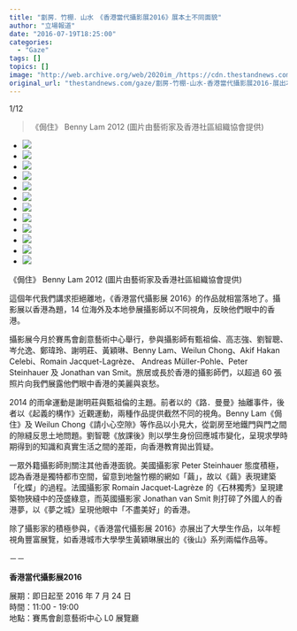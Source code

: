```yaml
---
title: "劏房．竹棚．山水　《香港當代攝影展2016》展本土不同面貌"
author: "立場報道"
date: "2016-07-19T18:25:00"
categories:
  - "Gaze"
tags: []
topics: []
image: "http://web.archive.org/web/2020im_/https://cdn.thestandnews.com/media/photos/gallery/96/cache/soco20day20220shot2020031_RGB20hi_2_FSWeP_300x200cropcenter.jpg"
original_url: "thestandnews.com/gaze/劏房-竹棚-山水-香港當代攝影展2016-展出本土不同面貌"
---
```

[](#)[](#)

[](#)1/12[](#)

> 《侷住》 Benny Lam 2012 (圖片由藝術家及香港社區組織協會提供)

*   ![](http://web.archive.org/web/2020im_/https://cdn.thestandnews.com/media/photos/gallery/96/cache/soco20day20220shot2020031_RGB20hi_2_FSWeP_300x200cropcenter.jpg)
*   ![](http://web.archive.org/web/2020im_/https://cdn.thestandnews.com/media/photos/gallery/96/cache/Road_04s_f8oXx_300x200cropcenter.jpg)
*   ![](http://web.archive.org/web/2020im_/https://cdn.thestandnews.com/media/photos/gallery/96/cache/Romain20JL20-20Wild20Concrete202358_t4OhW_300x200cropcenter.jpg)
*   ![](http://web.archive.org/web/2020im_/https://cdn.thestandnews.com/media/photos/gallery/96/cache/Andreas20MuCC88ller-Pohle_From20Hong20Kong20Waters_sc22N_300x200cropcenter.jpg)
*   ![](http://web.archive.org/web/2020im_/https://cdn.thestandnews.com/media/photos/gallery/96/cache/Dustin_Shum_BLOCKS_04_o1yMI_300x200cropcenter.jpg)
*   ![](http://web.archive.org/web/2020im_/https://cdn.thestandnews.com/media/photos/gallery/96/cache/Yellow20Cocoon202322C20Hong20Kong20-20201120copy_ieoqn_300x200cropcenter.jpg)
*   ![](http://web.archive.org/web/2020im_/https://cdn.thestandnews.com/media/photos/gallery/96/cache/weilengtay_kirkkaren_press_IHqqA_300x200cropcenter.jpg)
*   ![](http://web.archive.org/web/2020im_/https://cdn.thestandnews.com/media/photos/gallery/96/cache/Weilun20Chong_Please20Mind20The20Gap20HK_01_HR_low_6y1aA_300x200cropcenter.jpg)
*   ![](http://web.archive.org/web/2020im_/https://cdn.thestandnews.com/media/photos/gallery/96/cache/akifhakan1edit_Y6fn7_300x200cropcenter.jpg)
*   ![](http://web.archive.org/web/2020im_/https://cdn.thestandnews.com/media/photos/gallery/96/cache/Yau20Ma20Tei20-20woman20hot20pants_eJ4EL_300x200cropcenter.jpg)
*   ![](http://web.archive.org/web/2020im_/https://cdn.thestandnews.com/media/photos/gallery/96/cache/Johnny20GIN_European20Photography_20160604_04_l_z75Xm_300x200cropcenter.jpg)
*   ![](http://web.archive.org/web/2020im_/https://cdn.thestandnews.com/media/photos/gallery/96/cache/13502005_1309961075698255_3907755195946863584_n_02kqC_300x200cropcenter.jpg)

《侷住》 Benny Lam 2012 (圖片由藝術家及香港社區組織協會提供)

這個年代我們講求拒絕離地，《香港當代攝影展 2016》的作品就相當落地了。攝影展以香港為題，14 位海外及本地參展攝影師以不同視角，反映他們眼中的香港。

攝影展今月於賽馬會創意藝術中心舉行，參與攝影師有甄祖倫、高志強、劉智聰、岑允逸、鄭瑋玲、謝明莊、黃穎琳、Benny Lam、Weilun Chong、Akif Hakan Celebi、Romain Jacquet-Lagrèze、 Andreas Müller-Pohle、Peter Steinhauer 及 Jonathan van Smit。旅居或長於香港的攝影師們，以超過 60 張照片向我們展露他們眼中香港的美麗與哀愁。

2014 的雨傘運動是謝明莊與甄祖倫的主題。前者以的《路．曼曼》抽離事件，後者以《起義的構作》近觀運動，兩種作品提供截然不同的視角。Benny Lam《侷住》及 Weilun Chong《請小心空隙》等作品以小見大，從劏房至地鐵門與門之間的隙縫反思土地問題。劉智聰《放課後》則以學生身份回應城市變化，呈現求學時期得到的知識和真實生活之間的差距，向香港教育拋出質疑。

一眾外籍攝影師則關注其他香港面貌。美國攝影家 Peter Steinhauer 態度積極，認為香港是獨特都市空間，留意到地盤竹棚的網如「繭」，故以《繭》表現建築「化蝶」的過程。法國攝影家 Romain Jacquet-Lagrèze 的《石林獨秀》呈現建築物狹縫中的茂盛綠意，而英國攝影家 Jonathan van Smit 則打碎了外國人的香港夢，以《夢之城》呈現他眼中「不盡美好」的香港。

除了攝影家的積極參與，《香港當代攝影展 2016》亦展出了大學生作品，以年輕視角豐富展覽，如香港城市大學學生黃穎琳展出的《後山》系列兩幅作品等。

－－

**香港當代攝影展2016**

展期：即日起至 2016 年 7 月 24 日  
時間：11:00 - 19:00  
地點：賽馬會創意藝術中心 L0 展覽廳